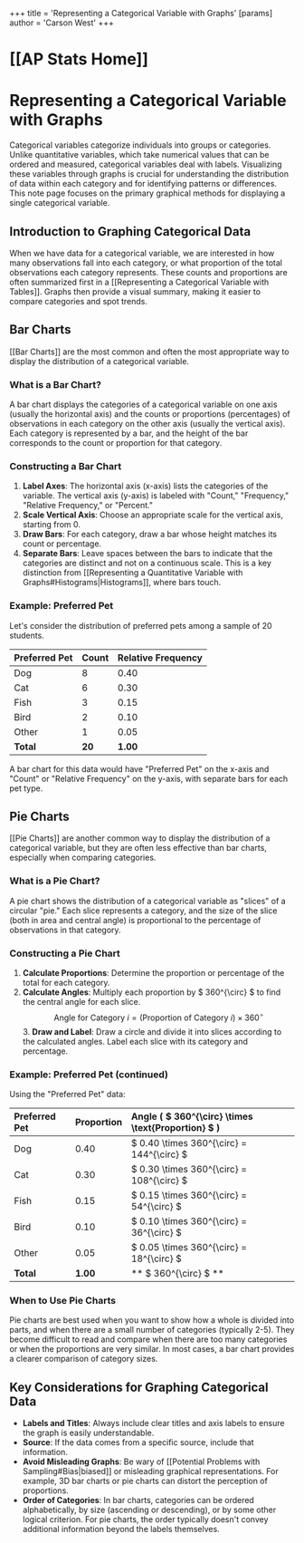 +++
 title = 'Representing a Categorical Variable with Graphs'
[params]
	author = 'Carson West'
+++
# [[AP Stats Home]]
# Representing a Categorical Variable with Graphs

Categorical variables categorize individuals into groups or categories. Unlike quantitative variables, which take numerical values that can be ordered and measured, categorical variables deal with labels. Visualizing these variables through graphs is crucial for understanding the distribution of data within each category and for identifying patterns or differences. This note page focuses on the primary graphical methods for displaying a single categorical variable.

## Introduction to Graphing Categorical Data

When we have data for a categorical variable, we are interested in how many observations fall into each category, or what proportion of the total observations each category represents. These counts and proportions are often summarized first in a [[Representing a Categorical Variable with Tables]]. Graphs then provide a visual summary, making it easier to compare categories and spot trends.

## Bar Charts

[[Bar Charts]] are the most common and often the most appropriate way to display the distribution of a categorical variable.

### What is a Bar Chart?
A bar chart displays the categories of a categorical variable on one axis (usually the horizontal axis) and the counts or proportions (percentages) of observations in each category on the other axis (usually the vertical axis). Each category is represented by a bar, and the height of the bar corresponds to the count or proportion for that category.

### Constructing a Bar Chart
1.  **Label Axes**: The horizontal axis (x-axis) lists the categories of the variable. The vertical axis (y-axis) is labeled with "Count," "Frequency," "Relative Frequency," or "Percent."
2.  **Scale Vertical Axis**: Choose an appropriate scale for the vertical axis, starting from 0.
3.  **Draw Bars**: For each category, draw a bar whose height matches its count or percentage.
4.  **Separate Bars**: Leave spaces between the bars to indicate that the categories are distinct and not on a continuous scale. This is a key distinction from [[Representing a Quantitative Variable with Graphs#Histograms|Histograms]], where bars touch.

### Example: Preferred Pet
Let's consider the distribution of preferred pets among a sample of 20 students.

| Preferred Pet | Count | Relative Frequency |
| :------------ | :---- | :----------------- |
| Dog           | 8     | 0.40               |
| Cat           | 6     | 0.30               |
| Fish          | 3     | 0.15               |
| Bird          | 2     | 0.10               |
| Other         | 1     | 0.05               |
| **Total**     | **20**| **1.00**           |

A bar chart for this data would have "Preferred Pet" on the x-axis and "Count" or "Relative Frequency" on the y-axis, with separate bars for each pet type.

## Pie Charts

[[Pie Charts]] are another common way to display the distribution of a categorical variable, but they are often less effective than bar charts, especially when comparing categories.

### What is a Pie Chart?
A pie chart shows the distribution of a categorical variable as "slices" of a circular "pie." Each slice represents a category, and the size of the slice (both in area and central angle) is proportional to the percentage of observations in that category.

### Constructing a Pie Chart
1.  **Calculate Proportions**: Determine the proportion or percentage of the total for each category.
2.  **Calculate Angles**: Multiply each proportion by  $ 360^{\circ} $  to find the central angle for each slice.
     $$  \text{Angle for Category } i = (\text{Proportion of Category } i) \times 360^{\circ}  $$  3.  **Draw and Label**: Draw a circle and divide it into slices according to the calculated angles. Label each slice with its category and percentage.

### Example: Preferred Pet (continued)
Using the "Preferred Pet" data:

| Preferred Pet | Proportion | Angle ( $ 360^{\circ} \times \text{Proportion} $ ) |
| :------------ | :--------- | :--------------------------------------------- |
| Dog           | 0.40       |  $ 0.40 \times 360^{\circ} = 144^{\circ} $         |
| Cat           | 0.30       |  $ 0.30 \times 360^{\circ} = 108^{\circ} $         |
| Fish          | 0.15       |  $ 0.15 \times 360^{\circ} = 54^{\circ} $          |
| Bird          | 0.10       |  $ 0.10 \times 360^{\circ} = 36^{\circ} $          |
| Other         | 0.05       |  $ 0.05 \times 360^{\circ} = 18^{\circ} $          |
| **Total**     | **1.00**   | ** $ 360^{\circ} $ **                               |

### When to Use Pie Charts
Pie charts are best used when you want to show how a whole is divided into parts, and when there are a small number of categories (typically 2-5). They become difficult to read and compare when there are too many categories or when the proportions are very similar. In most cases, a bar chart provides a clearer comparison of category sizes.

## Key Considerations for Graphing Categorical Data

*   **Labels and Titles**: Always include clear titles and axis labels to ensure the graph is easily understandable.
*   **Source**: If the data comes from a specific source, include that information.
*   **Avoid Misleading Graphs**: Be wary of [[Potential Problems with Sampling#Bias|biased]] or misleading graphical representations. For example, 3D bar charts or pie charts can distort the perception of proportions.
*   **Order of Categories**: In bar charts, categories can be ordered alphabetically, by size (ascending or descending), or by some other logical criterion. For pie charts, the order typically doesn't convey additional information beyond the labels themselves.